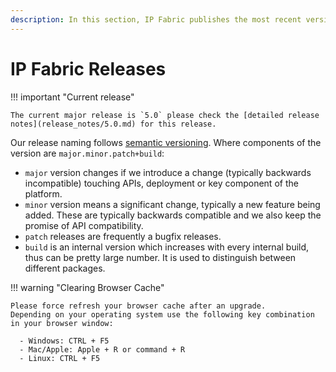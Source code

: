 ```yaml
---
description: In this section, IP Fabric publishes the most recent version releases of the Platform.
---
```


# IP Fabric Releases

!!! important "Current release"

    The current major release is `5.0` please check the [detailed release
    notes](release_notes/5.0.md) for this release.

Our release naming follows [semantic versioning](https://semver.org/). Where
components of the version are `major.minor.patch+build`:

- `major` version changes if we introduce a change (typically backwards
  incompatible) touching APIs, deployment or key component of the platform.
- `minor` version means a significant change, typically a new feature being
  added. These are typically backwards compatible and we also keep the promise
  of API compatibility.
- `patch` releases are frequently a bugfix releases.
- `build` is an internal version which increases with every internal build,
  thus can be pretty large number. It is used to distinguish between different
  packages.

!!! warning "Clearing Browser Cache"

    Please force refresh your browser cache after an upgrade.
    Depending on your operating system use the following key combination in your browser window:

      - Windows: CTRL + F5
      - Mac/Apple: Apple + R or command + R
      - Linux: CTRL + F5
